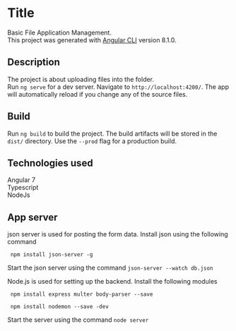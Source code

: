 # Title

Basic File Application Management.  
This project was generated with [Angular CLI](https://github.com/angular/angular-cli) version 8.1.0.
 
## Description

The project is about uploading files into the folder.  
Run `ng serve` for a dev server. Navigate to `http://localhost:4200/`. The app will automatically reload if you change any of the source files.

## Build

Run `ng build` to build the project. The build artifacts will be stored in the `dist/` directory. Use the `--prod` flag for a production build. 


## Technologies used

Angular 7  
Typescript  
NodeJs  

## App server 

json server is used for posting the form data. Install json using the following command

` npm install json-server -g` 

Start the json server using the command `json-server --watch db.json`  

Node.js is used for setting up the backend. Install the following modules 

` npm install express multer body-parser --save`  

` npm install nodemon --save -dev`

Start the server using the command `node server`


